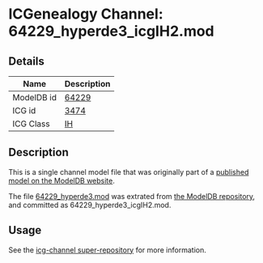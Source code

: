 # ICGenealogy Channel: 64229\_hyperde3\_icgIH2.mod

## Details

Name | Description
---- | -----------
ModelDB id | [64229](http://senselab.med.yale.edu/ModelDB/ShowModel.cshtml?model=64229)
ICG id | [3474](http://icg.neurotheory.ox.ac.uk/channels/4/3474)
ICG Class | [IH](http://icg.neurotheory.ox.ac.uk/channels/4)

## Description

This is a single channel model file that was originally part of a [published model on the ModelDB website](http://senselab.med.yale.edu/mModelDB/ShowModel.cshtml?model=64229).

The file [64229\_hyperde3.mod](64229_hyperde3_icgIH2.mod) was extrated from [the ModelDB repository](http://senselab.med.yale.edu/ModelDB/ShowModel.cshtml?model=64229), and committed as 64229\_hyperde3\_icgIH2.mod.

## Usage

See the [icg-channel super-repository](https://github.com/icgenealogy/icg-channels) for more information.